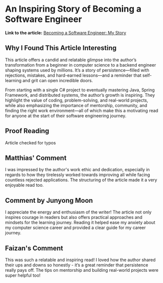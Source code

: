 # An Inspiring Story of Becoming a Software Engineer

**Link to the article:** [Becoming a Software Engineer: My Story](https://konstantinmb.medium.com/becoming-a-software-engineer-my-story-d19a183dc95d)

## Why I Found This Article Interesting

This article offers a candid and relatable glimpse into the author’s transformation from a beginner in computer science to a backend engineer shaping systems used by millions. It’s a story of persistence—filled with rejections, mistakes, and hard-earned lessons—and a reminder that self-learning and grit can open incredible doors.

From starting with a single C# project to eventually mastering Java, Spring Framework, and distributed systems, the author’s growth is inspiring. They highlight the value of coding, problem-solving, and real-world projects, while also emphasizing the importance of mentorship, community, and finding the right work environment—all of which make this a motivating read for anyone at the start of their software engineering journey.

## Proof Reading

Article checked for typos

## Matthias' Comment

I was impressed by the author's work ethic and dedication, especially in regards to how they tirelessly worked towards improving all while facing countless rejected applications. The structuring of the article made it a very enjoyable read too.

## Comment by Junyong Moon

I appreciate the energy and enthusiasm of the writer! The article not only inspires courage in readers but also offers practical approaches and mindsets for the learning journey. Reading it helped ease my anxiety about my computer science career and provided a clear guide for my career journey.

## Faizan's Comment
This was such a relatable and inspiring read! I loved how the author shared their ups and downs so honestly - it’s a great reminder that persistence really pays off. The tips on mentorship and building real-world projects were super helpful too!

